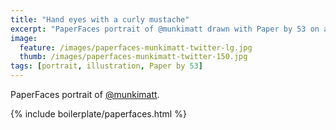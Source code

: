 ```yaml
---
title: "Hand eyes with a curly mustache"
excerpt: "PaperFaces portrait of @munkimatt drawn with Paper by 53 on an iPad."
image: 
  feature: /images/paperfaces-munkimatt-twitter-lg.jpg
  thumb: /images/paperfaces-munkimatt-twitter-150.jpg
tags: [portrait, illustration, Paper by 53]
---
```


PaperFaces portrait of [@munkimatt](http://twitter.com/munkimatt).

{% include boilerplate/paperfaces.html %}